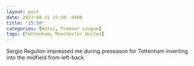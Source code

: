 ```yaml
---
layout: post
date: 2023-08-31 15:50 -0400
title: "15:50"
categories: [Notes, Premier League]
tags: [Tottenham, Manchester United]
---
```


Sergio Reguilon impressed me during preseason for Tottenham inverting into the midfield from left-back. 


